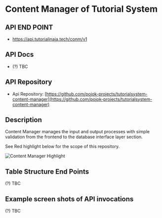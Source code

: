 # Content Manager of Tutorial System

## API END POINT

- https://api.tutorialinaja.tech/conm/v1

## API Docs

- (?) TBC

## API Repository

- Api Repository: [https://github.com/pojok-projects/tutorialsystem-content-manager](https://github.com/pojok-projects/tutorialsystem-content-manager)

## Description

Content Manager manages the input and output processes with simple validation from the frontend to the database interface layer section.

See Red highlight below for the scope of this repository.

![Content Manager Highlight](https://raw.githubusercontent.com/pojok-projects/tutorialsystem-content-manager/master/images/Content_Manager_highlight.png)

## Table Structure End Points

(?) TBC

## Example screen shots of API invocations

(?) TBC
